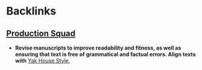 
# Backlinks
## [Production Squad](<Production Squad.md>)
- __Revise manuscripts to improve readability and fitness, as well as ensuring that text is free of grammatical and factual errors. Align texts with__ [Yak House Style](<Yak House Style.md>),

